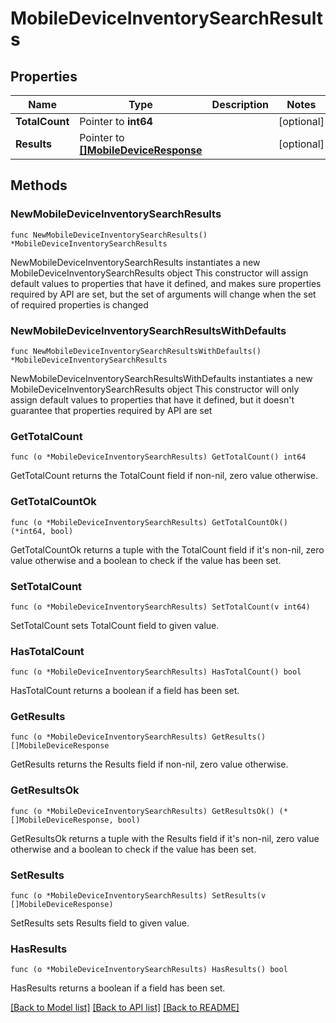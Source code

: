 # MobileDeviceInventorySearchResults

## Properties

Name | Type | Description | Notes
------------ | ------------- | ------------- | -------------
**TotalCount** | Pointer to **int64** |  | [optional] 
**Results** | Pointer to [**[]MobileDeviceResponse**](MobileDeviceResponse.md) |  | [optional] 

## Methods

### NewMobileDeviceInventorySearchResults

`func NewMobileDeviceInventorySearchResults() *MobileDeviceInventorySearchResults`

NewMobileDeviceInventorySearchResults instantiates a new MobileDeviceInventorySearchResults object
This constructor will assign default values to properties that have it defined,
and makes sure properties required by API are set, but the set of arguments
will change when the set of required properties is changed

### NewMobileDeviceInventorySearchResultsWithDefaults

`func NewMobileDeviceInventorySearchResultsWithDefaults() *MobileDeviceInventorySearchResults`

NewMobileDeviceInventorySearchResultsWithDefaults instantiates a new MobileDeviceInventorySearchResults object
This constructor will only assign default values to properties that have it defined,
but it doesn't guarantee that properties required by API are set

### GetTotalCount

`func (o *MobileDeviceInventorySearchResults) GetTotalCount() int64`

GetTotalCount returns the TotalCount field if non-nil, zero value otherwise.

### GetTotalCountOk

`func (o *MobileDeviceInventorySearchResults) GetTotalCountOk() (*int64, bool)`

GetTotalCountOk returns a tuple with the TotalCount field if it's non-nil, zero value otherwise
and a boolean to check if the value has been set.

### SetTotalCount

`func (o *MobileDeviceInventorySearchResults) SetTotalCount(v int64)`

SetTotalCount sets TotalCount field to given value.

### HasTotalCount

`func (o *MobileDeviceInventorySearchResults) HasTotalCount() bool`

HasTotalCount returns a boolean if a field has been set.

### GetResults

`func (o *MobileDeviceInventorySearchResults) GetResults() []MobileDeviceResponse`

GetResults returns the Results field if non-nil, zero value otherwise.

### GetResultsOk

`func (o *MobileDeviceInventorySearchResults) GetResultsOk() (*[]MobileDeviceResponse, bool)`

GetResultsOk returns a tuple with the Results field if it's non-nil, zero value otherwise
and a boolean to check if the value has been set.

### SetResults

`func (o *MobileDeviceInventorySearchResults) SetResults(v []MobileDeviceResponse)`

SetResults sets Results field to given value.

### HasResults

`func (o *MobileDeviceInventorySearchResults) HasResults() bool`

HasResults returns a boolean if a field has been set.


[[Back to Model list]](../README.md#documentation-for-models) [[Back to API list]](../README.md#documentation-for-api-endpoints) [[Back to README]](../README.md)


